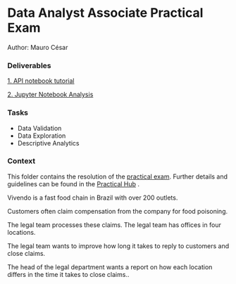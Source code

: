 # Data Analyst Associate Practical Exam
Author: Mauro César

### Deliverables
[1. API notebook tutorial](https://github.com/mauro-cesar-bh/data-analysis/blob/main/email-fraud-score/mauro_cesar_risk_analyst_api_task_2_process%20(1).pdf)

[2. Jupyter Notebook Analysis](https://github.com/mauro-cesar-bh/data-analysis/blob/main/email-fraud-score/mauro_cesar_risk_analyst_api_task_2.ipynb)

### Tasks
- Data Validation
- Data Exploration
- Descriptive Analytics
  

### Context
This folder contains the resolution of the [practical exam](https://s3.amazonaws.com/talent-assets.datacamp.com/Practical+-+DAA+-+Food+Claims+-+2212.pdf). 
Further details and guidelines can be found in the [Practical Hub](https://app.datacamp.com/certification/resource-center/practical-hub)
. 

Vivendo is a fast food chain in Brazil with over 200 outlets.

Customers often claim compensation from the company for food poisoning.

The legal team processes these claims. The legal team has offices in four locations.

The legal team wants to improve how long it takes to reply to customers and close claims.

The head of the legal department wants a report on how each location differs in the time it
takes to close claims..

